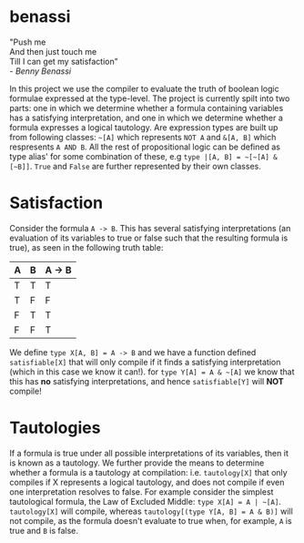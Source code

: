 # benassi

"Push me <br>
And then just touch me <br>
Till I can get my satisfaction" <br> 
    \- *Benny Benassi*

In this project we use the compiler to evaluate the truth of boolean logic formulae expressed at the type-level. The project is currently spilt into two parts: one in which we determine whether a formula containing variables has a satisfying interpretation, and one in which we determine whether a formula expresses a logical tautology. 
Are expression types are built up from following classes: `~[A]` which represents `NOT A` and `&[A, B]` which respresents `A AND B`. All the rest of propositional logic can be defined as type alias' for some combination of these, e.g `type |[A, B] = ~[~[A] & [~B]]`. `True` and `False` are further represented by their own classes. 

# Satisfaction

Consider the formula `A -> B`. This has several satisfying interpretations (an evaluation of its variables to true or false such that the resulting formula is true), as seen in the following truth table: 

| A | B | A -> B |
|---|---|--------|
| T | T | T      |
| T | F | F      |
| F | T | T      |
| F | F | T      |

We define `type X[A, B] = A -> B` and we have a function defined `satisfiable[X]` that will only compile if it finds a satisfying interpretation (which in this case we know it can!). for `type Y[A] = A & ~[A]` we know that this has **no** satisfying interpretations, and hence `satisfiable[Y]` will **NOT** compile!
  
  # Tautologies
  
If a formula is true under all possible interpretations of its variables, then it is known as a tautology. We further provide the means to determine whether a formula is a tautology at compilation: i.e. `tautology[X]` that only compiles if X represents a logical tautology, and does not compile if even one interpretation resolves to false. For example consider the simplest tautological formula, the Law of Excluded Middle: `type X[A] = A | ~[A]`. `tautology[X]` will compile, whereas `tautology[(type Y[A, B] = A & B)]` will not compile, as the formula doesn't evaluate to true when, for example, `A` is true and `B` is false. 
  
